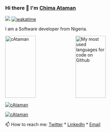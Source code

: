 ### Hi there 👋 I'm [Chima Ataman](https://www.linkedin.com/in/chima-ataman-a64462175/)   

[![](https://enkahcw3aqjzlyp.m.pipedream.net/?key=gh-cAtaman&label=visitors&color=grey&style=flat)](https://github.com/cAtaman) 
[![wakatime](https://wakatime.com/badge/user/841f74da-da14-4037-90ad-7d415a5e5ec0.svg?style=default)](https://wakatime.com/@cAtaman)

I am a Software developer from Nigeria.

<div>
  <p>
    <img height="200" width=44% align="center" src="https://github-readme-stats-cataman.vercel.app/api?username=cAtaman&show_icons=true&locale=en&default&count_private=true&theme=react" alt="cAtaman" />
<!--     <img height="160" align="center" src="https://github-readme-stats-cataman.vercel.app/api/top-langs/?username=cAtaman&layout=compact&count_private=true&theme=react" alt="My most used languages for code on Github" /> -->
    <img height="200" width=44% align="center" src="https://github-readme-stats.vercel.app/api/wakatime?username=cAtaman&layout=compact&langs_count=10&display_format=percent&custom_title=Language%20Stats&count_private=true&theme=react" alt="My most used languages for code on Github" />
  </p>
  <p>
    <a href="https://github-readme-streak-stats.herokuapp.com/?user=cAtaman&theme=blood-dark&background=000000" target=”_blank”>
      <img align="center" src="https://github-readme-streak-stats.herokuapp.com/?user=cAtaman&theme=blood-dark&background=000000" alt="cAtaman" />
    </a>
  </p>
</div>

<p align="left">
  <a href="https://github-profile-trophy-cataman.vercel.app/?username=cAtaman&theme=flat&no-bg=true" target=”_blank”>
    <img src="https://github-profile-trophy-cataman.vercel.app/?username=cAtaman&theme=flat&no-bg=true" alt="cAtaman"/>
  </a>
</p>

📫 How to reach me: [Twitter](https://twitter.com/johnkantius) * [LinkedIn](https://www.linkedin.com/in/chima-ataman-a64462175/) * [Email](mailto:chimaataman@gmail.com)
